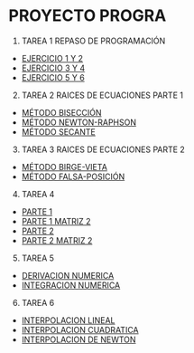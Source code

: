# PROYECTO PROGRA
1. TAREA 1 REPASO DE PROGRAMACIÓN
* [EJERCICIO 1 Y 2](https://github.com/Juanjo009/Codigos-de-Progra-/blob/main/EJERCICIO%201%20Y%202%20.py)
* [EJERCICIO 3 Y 4](https://github.com/Juanjo009/Codigos-de-Progra-/blob/main/EJERCICIO%203%20Y%204%20.py)
* [EJERCICIO 5 Y 6](https://github.com/Juanjo009/Codigos-de-Progra-/blob/main/EJERCICIOS%205%20Y%206%20.py)

2. TAREA 2 RAICES DE ECUACIONES PARTE 1
* [MÉTODO BISECCIÓN](https://github.com/Juanjo009/Codigos-de-Progra-/blob/main/M%C3%89TODO%20BISECCION.py)
* [MÉTODO NEWTON-RAPHSON](https://github.com/Juanjo009/Codigos-de-Progra-/blob/main/M%C3%89TODO%20NEWTON-RAPHSON.py)
* [MÉTODO SECANTE](https://github.com/Juanjo009/Codigos-de-Progra-/blob/main/M%C3%89TODO%20SECANTE%20.py)

3. TAREA 3 RAICES DE ECUACIONES PARTE 2
* [MÉTODO BIRGE-VIETA](https://github.com/Juanjo009/Codigos-de-Progra-/blob/main/M%C3%89TODO%20BIRGE%20VIETA%20.py)
* [MÉTODO FALSA-POSICIÓN](https://github.com/Juanjo009/Codigos-de-Progra-/blob/main/M%C3%89TODO%20FALSA%20POSICION.py)

4. TAREA 4 
* [PARTE 1](https://github.com/Juanjo009/Codigos-de-Progra-/blob/main/ECUACIONES%20LINEALES%20PT%201.py)
* [PARTE 1 MATRIZ 2](https://github.com/Juanjo009/Codigos-de-Progra-/blob/main/ECUACIONES%20LINEALES%20PT%201%20MATRIZ%202.py)
* [PARTE 2](https://github.com/Juanjo009/Codigos-de-Progra-/blob/main/ECUACIONES%20LINEALES%20PT%202.py)
* [PARTE 2 MATRIZ 2](https://github.com/Juanjo009/Codigos-de-Progra-/blob/main/ECUACIONES%20LINEALES%20PT%202%20MATRIZ%202.py)

5. TAREA 5
* [DERIVACION NUMERICA](https://github.com/Juanjo009/Codigos-de-Progra-/blob/main/Derivacion%20Numerica.py)
* [INTEGRACION NUMERICA](https://github.com/Juanjo009/Codigos-de-Progra-/blob/main/Integracion%20Numerica.py)

6. TAREA 6
* [INTERPOLACION LINEAL](https://github.com/Juanjo009/Codigos-de-Progra-/blob/main/INTERPOLACION%20LINEAL.py)
* [INTERPOLACION CUADRATICA](https://github.com/Juanjo009/Codigos-de-Progra-/blob/main/INTERPOLACION%20CUADRATICA.py)
* [INTERPOLACION DE NEWTON](https://github.com/Juanjo009/Codigos-de-Progra-/blob/main/INTERPOLACION%20DE%20NEWTON.py)


